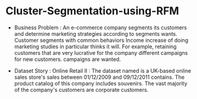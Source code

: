 # Cluster-Segmentation-using-RFM
  * Business Problem :
An e-commerce company segments its customers and
determine marketing strategies according to segments
wants.
Customer segments with common behaviors
Income increase of doing marketing studies in particular
thinks it will.
For example, retaining customers that are very lucrative for the company
different campaigns for new customers.
campaigns are wanted.

 * Dataset Story : 
Online Retail II : The dataset named is a UK-based online sales
store's sales between 01/12/2009 and 09/12/2011
contains.
The product catalog of this company includes souvenirs.
The vast majority of the company's customers are corporate customers. 
